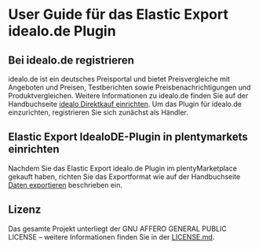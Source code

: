 
# User Guide für das Elastic Export idealo.de Plugin

<div class="container-toc"></div>

## Bei idealo.de registrieren

idealo.de ist ein deutsches Preisportal und bietet Preisvergleiche mit Angeboten und Preisen, Testberichten sowie Preisbenachrichtigungen und Produktvergleichen. Weitere Informationen zu idealo.de finden Sie auf der Handbuchseite [idealo Direktkauf einrichten](https://www.plentymarkets.eu/handbuch/multi-channel/idealo/). Um das Plugin für idealo.de einzurichten, registrieren Sie sich zunächst als Händler.

## Elastic Export IdealoDE-Plugin in plentymarkets einrichten

Nachdem Sie das Elastic Export idealo.de Plugin im plentyMarketplace gekauft haben, richten Sie das Exportformat wie auf der Handbuchseite [Daten exportieren](https://www.plentymarkets.eu/handbuch/datenaustausch/daten-exportieren/#4) beschrieben ein.

## Lizenz

Das gesamte Projekt unterliegt der GNU AFFERO GENERAL PUBLIC LICENSE – weitere Informationen finden Sie in der [LICENSE.md](https://github.com/plentymarkets/plugin-elastic-export-idealo-de/blob/master/LICENSE.md).
